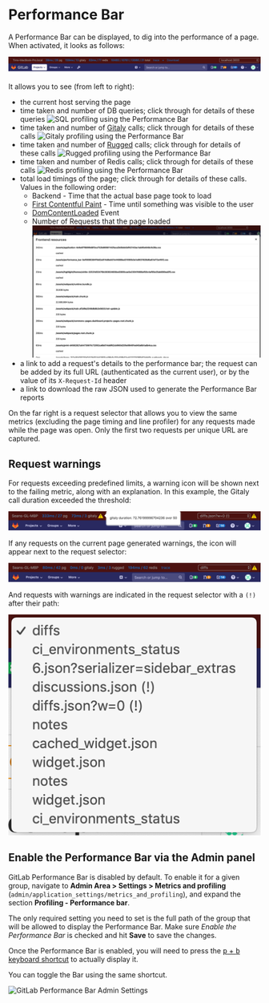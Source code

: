 # Performance Bar

A Performance Bar can be displayed, to dig into the performance of a page. When
activated, it looks as follows:

![Performance Bar](img/performance_bar.png)

It allows you to see (from left to right):

- the current host serving the page
- time taken and number of DB queries; click through for details of these queries
  ![SQL profiling using the Performance Bar](img/performance_bar_sql_queries.png)
- time taken and number of [Gitaly] calls; click through for details of these calls
  ![Gitaly profiling using the Performance Bar](img/performance_bar_gitaly_calls.png)
- time taken and number of [Rugged] calls; click through for details of these calls
  ![Rugged profiling using the Performance Bar](img/performance_bar_rugged_calls.png)
- time taken and number of Redis calls; click through for details of these calls
  ![Redis profiling using the Performance Bar](img/performance_bar_redis_calls.png)
- total load timings of the page; click through for details of these calls. Values in the following order:
  - Backend - Time that the actual base page took to load
  - [First Contentful Paint](https://developers.google.com/web/tools/lighthouse/audits/first-contentful-paint) - Time until something was visible to the user
  - [DomContentLoaded](https://developers.google.com/web/fundamentals/performance/critical-rendering-path/measure-crp) Event
  - Number of Requests that the page loaded
  ![Frontend requests using the Performance Bar](img/performance_bar_frontend.png)
- a link to add a request's details to the performance bar; the request can be
  added by its full URL (authenticated as the current user), or by the value of
  its `X-Request-Id` header
- a link to download the raw JSON used to generate the Performance Bar reports

On the far right is a request selector that allows you to view the same metrics
(excluding the page timing and line profiler) for any requests made while the
page was open. Only the first two requests per unique URL are captured.

## Request warnings

For requests exceeding predefined limits, a warning icon will be shown
next to the failing metric, along with an explanation. In this example,
the Gitaly call duration exceeded the threshold:

![Gitaly call duration exceeded threshold](img/performance_bar_gitaly_threshold.png)

If any requests on the current page generated warnings, the icon will
appear next to the request selector:

![Request selector showing two requests with warnings](img/performance_bar_request_selector_warning.png)

And requests with warnings are indicated in the request selector with a
`(!)` after their path:

![Request selector showing dropdown](img/performance_bar_request_selector_warning_expanded.png)

## Enable the Performance Bar via the Admin panel

GitLab Performance Bar is disabled by default. To enable it for a given group,
navigate to **Admin Area > Settings > Metrics and profiling**
(`admin/application_settings/metrics_and_profiling`), and expand the section
**Profiling - Performance bar**.

The only required setting you need to set is the full path of the group that
will be allowed to display the Performance Bar.
Make sure _Enable the Performance Bar_ is checked and hit
**Save** to save the changes.

Once the Performance Bar is enabled, you will need to press the [<kbd>p</kbd> +
<kbd>b</kbd> keyboard shortcut](../../../user/shortcuts.md) to actually
display it.

You can toggle the Bar using the same shortcut.

![GitLab Performance Bar Admin Settings](img/performance_bar_configuration_settings.png)

[Gitaly]: ../../gitaly/index.md
[Rugged]: ../../high_availability/nfs.md#improving-nfs-performance-with-gitlab
